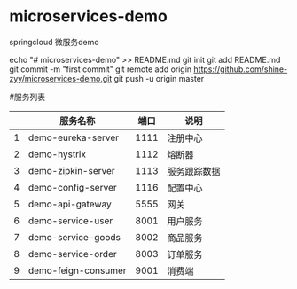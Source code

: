 # microservices-demo
springcloud  微服务demo

echo "# microservices-demo" >> README.md
git init
git add README.md
git commit -m "first commit"
git remote add origin https://github.com/shine-zyy/microservices-demo.git
git push -u origin master

#服务列表

|     	| 服务名称           	| 端口    	| 说明     	  |
|----:	|--------------------	|---------	|----------	  |
|   1 	| demo-eureka-server 	| 1111  	| 注册中心 	  |
|   2 	| demo-hystrix 	        | 1112    	| 熔断器   	  |
|   3 	| demo-zipkin-server 	| 1113    	| 服务跟踪数据 |  
|   4 	| demo-config-server 	| 1116    	| 配置中心 	  |
|   5 	| demo-api-gateway   	| 5555    	|     网关 	  |
|   6 	| demo-service-user  	| 8001    	| 用户服务 	  |
|   7 	| demo-service-goods 	| 8002    	| 商品服务 	  |
|   8	| demo-service-order   	| 8003    	| 订单服务 	  |
|   9 	| demo-feign-consumer  	| 9001    	| 消费端 	  |
